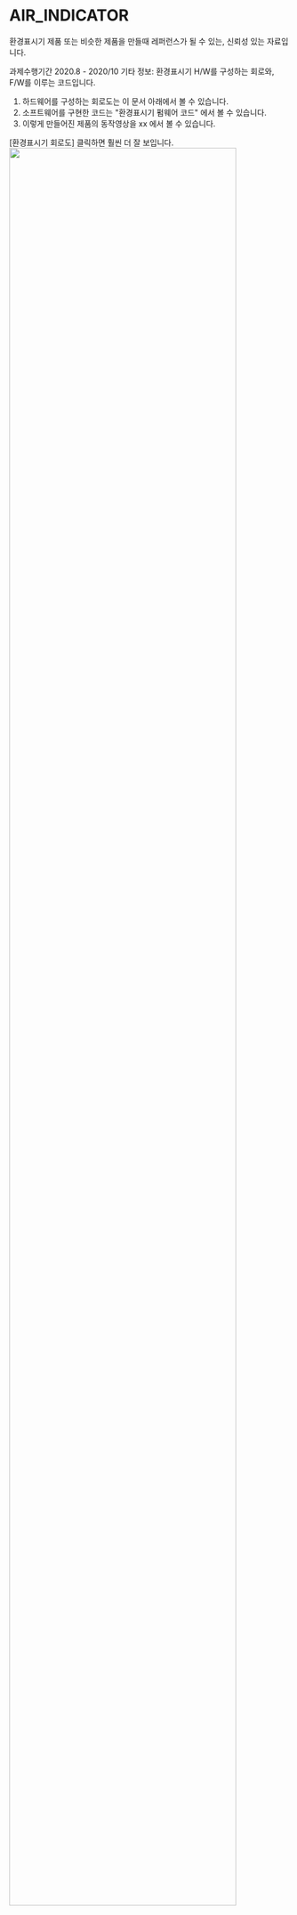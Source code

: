 # AIR_INDICATOR
환경표시기 제품 또는 비슷한 제품을 만들때 레퍼런스가 될 수 있는, 신뢰성 있는 자료입니다.

과제수행기간 2020.8 - 2020/10
기타 정보: 환경표시기 H/W를 구성하는 회로와, F/W를 이루는 코드입니다.

1. 하드웨어를 구성하는 회로도는 이 문서 아래에서 볼 수 있습니다.
2. 소프트웨어를 구현한 코드는 "환경표시기 펌웨어 코드" 에서 볼 수 있습니다.
3. 이렇게 만들어진 제품의 동작영상을 xx 에서 볼 수 있습니다. 

[환경표시기 회로도]
클릭하면 훨씬 더 잘 보입니다.
<img src="https://user-images.githubusercontent.com/58552452/102001432-8e022b80-3d35-11eb-84a0-17b4a784c70e.PNG" width="90%"></img>
